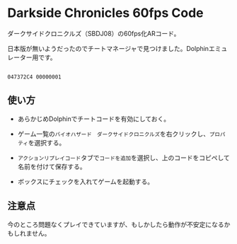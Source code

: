 # Darkside Chronicles 60fps Code
ダークサイドクロニクルズ（SBDJ08）の60fps化ARコード。

日本版が無いようだったのでチートマネージャで見つけました。Dolphinエミュレーター用です。

```

047372C4 00000001

```

## 使い方
* あらかじめDolphinでチートコードを有効にしておく。

* ゲーム一覧の`バイオハザード　ダークサイドクロニクルズ`を右クリックし、`プロパティ`を選択する。

* `アクションリプレイコード`タブで`コードを追加`を選択し、上のコードをコピペして名前を付けて保存する。

* ボックスにチェックを入れてゲームを起動する。

  
## 注意点
今のところ問題なくプレイできていますが、もしかしたら動作が不安定になるかもしれません。
